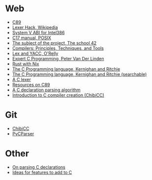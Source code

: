 # Web

- [C89](docs/web/cdn.intra.42.fr/pdf/pdf/149447/ansi-iso-9899-1990.pdf)
- [Lexer Hack, Wikipedia](docs/web/en.wikipedia.org/wiki/Lexer_hack.html)
- [System V ABI for Intel386](docs/web/cdn.intra.42.fr/pdf/pdf/149445/sysV-ABI-i386.pdf)
- [C17 manual, POSIX](docs/web/pubs.opengroup.org/onlinepubs/9799919799/utilities/c17.html)
- [The subject of the project, The school 42](docs/web/cdn.intra.42.fr/pdf/pdf/149442/en.subject.pdf)
- [Compilers: Principles, Techniques, and Tools](<docs/web/repository.unikom.ac.id/48769/1/Compilers - Principles, Techniques, and Tools (2006).pdf>)
- [Lex and YACC, O'Relly](docs/web/www.nylxs.com/docs/lexandyacc.pdf)
- [Expert C Programming, Peter Van Der Linden](docs/web/progforperf.github.io/Expert_C_Programming.pdf)
- [Rust with Nix](docs/web/nixos.wiki/wiki/Rust.html)
- [The C Programming language, Kernighan and Ritchie](docs/web/cslabcms.nju.edu.cn/problem_solving/images/c/cc/The_C_Programming_Language_(2nd_Edition_Ritchie_Kernighan).pdf)
- [The C Programming language, Kernighan and Ritchie (searchable)](docs/web/www.cs.sfu.ca/~ashriram/Courses/CS295/assets/books/C_Book_2nd.pdf)
- [A C lexer](docs/web/github.com/nothings/stb/raw/refs/heads/master/stb_c_lexer.h)
- [Resources on C89](docs/web/port70.net/~nsz/c/c89)
- [A C declaration parsing algorithm](docs/web/user.ceng.metu.edu.tr/~ceng140/c_decl.pdf)
- [Introduction to C compiler creation (ChibiCC)](docs/web/www.ocf.berkeley.edu/~stefan/fun/chibicc.html)

# Git

- [ChibiCC](docs/git/chibicc)
- [PyCParser](docs/git/pycparser)

# Other

- [On parsing C declarations](docs/cdecl.md)
- [Ideas for features to add to C](docs/potential-features.md)
